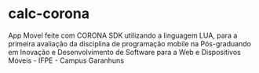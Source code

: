 # calc-corona

App Movel feite com CORONA SDK utilizando a linguagem LUA, para a primeira avaliação da disciplina de programação mobile na Pós-graduando em Inovação e Desenvolvimento de Software para a Web e Dispositivos Móveis - IFPE - Campus Garanhuns 
